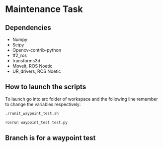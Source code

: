 # Maintenance Task
## Dependencies 
- Numpy 
- Scipy
- Opencv-contrib-python 
- tf2_ros 
- transforms3d
- Moveit, ROS Noetic 
- UR_drivers, ROS Noetic

## How to launch the scripts
To launch go into src folder of workspace and the following line remember to change the variables respectively:
```bash
./runit_waypoint_test.sh
```
```bash
rosrun waypoint_test test.py
```

## Branch is for a waypoint test
